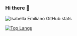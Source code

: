 ### Hi there 👋

![Isabella Emiliano GitHub stats](https://github-readme-stats.vercel.app/api?username=isabellaCE&count_private=true&show_icons=true)

[![Top Langs](https://github-readme-stats.vercel.app/api/top-langs/?username=isabellaCE&layout=compact)](https://github.com/isabellaCE/github-readme-stats)
